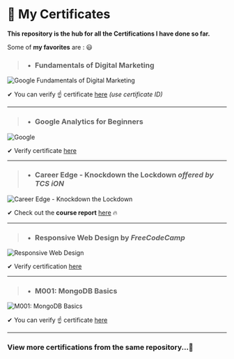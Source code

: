 # 📗 My Certificates

**This repository is the hub for all the Certifications I have done so far.**

Some of **my favorites**  are : 😃

> * ### Fundamentals of Digital Marketing

![Google Fundamentals of Digital Marketing](https://res.cloudinary.com/techlead/image/upload/v1577202687/Certificates/hbjvdld3jymhnkbbsg8p.jpg)


✔ You can verify ☝ certificate [here](https://learndigital.withgoogle.com/digitalunlocked/validate-certificate-code) _(use certificate ID)_


<hr>

> * ### Google Analytics for Beginners

![Google](https://res.cloudinary.com/techlead/image/upload/v1588158072/Certificates/w7vvjfgfuu9n0uwpec38.jpg)

✔  Verify certificate [here](https://analytics.google.com/analytics/academy/certificate/WDmElTpJRqu3Jd1BMGwm0Q) 

<hr>

> * ### Career Edge - Knockdown the Lockdown _offered by TCS iON_

![Career Edge - Knockdown the Lockdown](https://res.cloudinary.com/techlead/image/upload/v1586948445/Certificates/lw5htdlhvzaep7aiocn0.png)


✔ Check out the **course report** [here](https://res.cloudinary.com/techlead/image/upload/v1586951334/report/a9yzu1axqbvwg9xzrf9m.pdf)
🔥
<hr>

> * ### Responsive Web Design by _FreeCodeCamp_

![Responsive Web Design](https://res.cloudinary.com/techlead/image/upload/v1581340187/Certificates/n7jmtwz623vqcbcwudxs.png)


✔ Verify certification [here](https://www.freecodecamp.org/certification/jayesh_tembhekar/responsive-web-design)


<hr>

> * ### M001: MongoDB Basics

![M001: MongoDB Basics](https://res.cloudinary.com/techlead/image/upload/v1577202654/Certificates/nzsju8zi9dcojtreqvpk.jpg)

✔ You can verify ☝ certificate [here](https://university.mongodb.com/course_completion/47538fb9-62d6-4860-955c-742537c5d1e7)

<hr>

### View more certifications from the same repository...👻